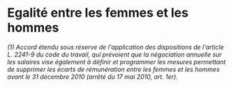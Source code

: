 # Egalité entre les femmes et les hommes

 *(1) *Accord étendu sous réserve de l'application des dispositions de l'article L. 2241-9 du code du travail, qui prévoient que la négociation annuelle sur les salaires vise également à définir et programmer les mesures permettant de supprimer les écarts de rémunération entre les femmes et les hommes avant le 31 décembre 2010* (arrêté du 17 mai 2010, art. 1er).*


